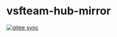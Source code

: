 # vsfteam-hub-mirror

[![gitee sync](https://github.com/vsfteam/vsfteam-hub-mirror/actions/workflows/gitee-sync.yml/badge.svg)](https://github.com/vsfteam/vsfteam-hub-mirror/actions/workflows/gitee-sync.yml)

